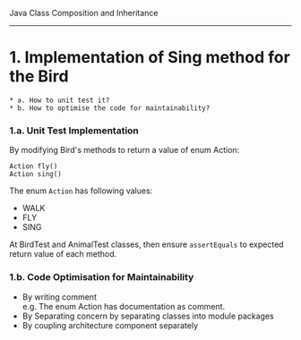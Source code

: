 
Java Class Composition and Inheritance

---

# 1. Implementation of Sing method for the Bird
    * a. How to unit test it? 
    * b. How to optimise the code for maintainability?

### 1.a. Unit Test Implementation
By modifying Bird's methods to return a value of enum Action:
```$Java
Action fly()
Action sing()
```

The enum `Action` has following values:
* WALK
* FLY
* SING

At BirdTest and AnimalTest classes, then ensure `assertEquals` to expected return value of each method.

### 1.b. Code Optimisation for Maintainability

* By writing comment  \
    e.g. The enum Action has documentation as comment.
* By Separating concern by separating classes into module packages
* By coupling architecture component separately


